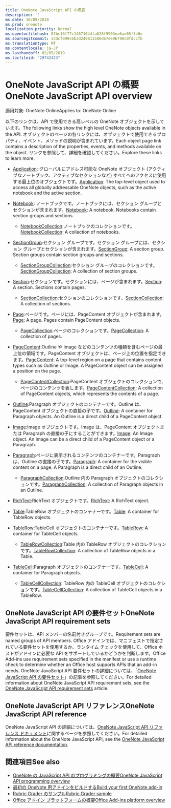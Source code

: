 ```yaml
---
title: OneNote JavaScript API の概要
description: ''
ms.date: 10/09/2018
ms.prod: onenote
localization_priority: Normal
ms.openlocfilehash: 87bc16f77c14871044fa628f9903ea6ae05f3e0e
ms.sourcegitcommit: 33dcf099c6b3d249811580d67ee9b790c0fdccfb
ms.translationtype: MT
ms.contentlocale: ja-JP
ms.lasthandoff: 02/05/2019
ms.locfileid: "29742423"
---
```

# <a name="onenote-javascript-api-overview"></a><span data-ttu-id="42057-102">OneNote JavaScript API の概要</span><span class="sxs-lookup"><span data-stu-id="42057-102">OneNote JavaScript API overview</span></span>

<span data-ttu-id="42057-103">適用対象: OneNote Online</span><span class="sxs-lookup"><span data-stu-id="42057-103">Applies to: OneNote Online</span></span>

<span data-ttu-id="42057-104">以下のリンクは、API で使用できる高レベルの OneNote オブジェクトを示しています。</span><span class="sxs-lookup"><span data-stu-id="42057-104">The following links show the high level OneNote objects available in the API.</span></span> <span data-ttu-id="42057-105">オブジェクトのページの各リンクには、オブジェクトで使用できるプロパティ、イベント、メソッドの説明が含まれています。</span><span class="sxs-lookup"><span data-stu-id="42057-105">Each object page link contains a description of the properties, events, and methods available on the object.</span></span> <span data-ttu-id="42057-106">リンクを参照して、詳細を確認してください。</span><span class="sxs-lookup"><span data-stu-id="42057-106">Explore these links to learn more.</span></span> 
    
- <span data-ttu-id="42057-107">[Application](/javascript/api/onenote/onenote.application): グローバルにアドレス可能な OneNote オブジェクト (アクティブなノートブック、アクティブなセクションなど) すべてへのアクセスに使用する最上位のオブジェクトです。</span><span class="sxs-lookup"><span data-stu-id="42057-107">[Application](/javascript/api/onenote/onenote.application): The top-level object used to access all globally addressable OneNote objects, such as the active notebook and the active section.</span></span>

- <span data-ttu-id="42057-p102">[Notebook](/javascript/api/onenote/onenote.notebook): ノートブックです。ノートブックには、セクション グループとセクションが含まれます。</span><span class="sxs-lookup"><span data-stu-id="42057-p102">[Notebook](/javascript/api/onenote/onenote.notebook): A notebook. Notebooks contain section groups and sections.</span></span>
    - <span data-ttu-id="42057-110">[NotebookCollection](/javascript/api/onenote/onenote.notebookcollection):ノートブックのコレクションです。</span><span class="sxs-lookup"><span data-stu-id="42057-110">[NotebookCollection](/javascript/api/onenote/onenote.notebookcollection): A collection of notebooks.</span></span>

- <span data-ttu-id="42057-p103">[SectionGroup](/javascript/api/onenote/onenote.sectiongroup):セクション グループです。セクション グループには、セクション グループとセクションが含まれます。</span><span class="sxs-lookup"><span data-stu-id="42057-p103">[SectionGroup](/javascript/api/onenote/onenote.sectiongroup): A section group. Section groups contain section groups and sections.</span></span>
    - <span data-ttu-id="42057-113">[SectionGroupCollection](/javascript/api/onenote/onenote.sectiongroupcollection):セクション グループのコレクションです。</span><span class="sxs-lookup"><span data-stu-id="42057-113">[SectionGroupCollection](/javascript/api/onenote/onenote.sectiongroupcollection): A collection of section groups.</span></span>

- <span data-ttu-id="42057-p104">[Section](/javascript/api/onenote/onenote.section):セクションです。セクションには、ページが含まれます。</span><span class="sxs-lookup"><span data-stu-id="42057-p104">[Section](/javascript/api/onenote/onenote.section): A section. Sections contain pages.</span></span>
    - <span data-ttu-id="42057-116">[SectionCollection](/javascript/api/onenote/onenote.sectioncollection):セクションのコレクションです。</span><span class="sxs-lookup"><span data-stu-id="42057-116">[SectionCollection](/javascript/api/onenote/onenote.sectioncollection): A collection of sections.</span></span>

- <span data-ttu-id="42057-p105">[Page](/javascript/api/onenote/onenote.page):ページです。ページには、PageContent オブジェクトが含まれます。</span><span class="sxs-lookup"><span data-stu-id="42057-p105">[Page](/javascript/api/onenote/onenote.page): A page. Pages contain PageContent objects.</span></span>
    - <span data-ttu-id="42057-119">[PageCollection](/javascript/api/onenote/onenote.pagecollection):ページのコレクションです。</span><span class="sxs-lookup"><span data-stu-id="42057-119">[PageCollection](/javascript/api/onenote/onenote.pagecollection): A collection of pages.</span></span>

- <span data-ttu-id="42057-p106">[PageContent](/javascript/api/onenote/onenote.pagecontent):Outline や Image などのコンテンツの種類を含むページの最上位の領域です。PageContent オブジェクトは、ページ上の位置を指定できます。</span><span class="sxs-lookup"><span data-stu-id="42057-p106">[PageContent](/javascript/api/onenote/onenote.pagecontent): A top-level region on a page that contains content types such as Outline or Image. A PageContent object can be assigned a position on the page.</span></span>
    - <span data-ttu-id="42057-122">[PageContentCollection](/javascript/api/onenote/onenote.pagecontentcollection):PageContent オブジェクトのコレクションで、ページのコンテンツを表します。</span><span class="sxs-lookup"><span data-stu-id="42057-122">[PageContentCollection](/javascript/api/onenote/onenote.pagecontentcollection): A collection of PageContent objects, which represents the contents of a page.</span></span>

- <span data-ttu-id="42057-p107">[Outline](/javascript/api/onenote/onenote.outline):Paragraph オブジェクトのコンテナーです。Outline は、PageContent オブジェクトの直接の子です。</span><span class="sxs-lookup"><span data-stu-id="42057-p107">[Outline](/javascript/api/onenote/onenote.outline): A container for Paragraph objects. An Outline is a direct child of a PageContent object.</span></span>

- <span data-ttu-id="42057-p108">[Image](/javascript/api/onenote/onenote.image):Image オブジェクトです。Image は、PageContent オブジェクトまたは Paragraph の直接の子にすることができます。</span><span class="sxs-lookup"><span data-stu-id="42057-p108">[Image](/javascript/api/onenote/onenote.image): An Image object. An Image can be a direct child of a PageContent object or a Paragraph.</span></span>

- <span data-ttu-id="42057-p109">[Paragraph](/javascript/api/onenote/onenote.paragraph):ページに表示されるコンテンツのコンテナーです。Paragraph は、Outline の直接の子です。</span><span class="sxs-lookup"><span data-stu-id="42057-p109">[Paragraph](/javascript/api/onenote/onenote.paragraph): A container for the visible content on a page. A Paragraph is a direct child of an Outline.</span></span>
    - <span data-ttu-id="42057-129">[ParagraphCollection](/javascript/api/onenote/onenote.paragraphcollection):Outline 内の Paragraph オブジェクトのコレクションです。</span><span class="sxs-lookup"><span data-stu-id="42057-129">[ParagraphCollection](/javascript/api/onenote/onenote.paragraphcollection): A collection of Paragraph objects in an Outline.</span></span>

- <span data-ttu-id="42057-130">[RichText](/javascript/api/onenote/onenote.richtext):RichText オブジェクトです。</span><span class="sxs-lookup"><span data-stu-id="42057-130">[RichText](/javascript/api/onenote/onenote.richtext): A RichText object.</span></span>

- <span data-ttu-id="42057-131">[Table](/javascript/api/onenote/onenote.table):TableRow オブジェクトのコンテナーです。</span><span class="sxs-lookup"><span data-stu-id="42057-131">[Table](/javascript/api/onenote/onenote.table): A container for TableRow objects.</span></span>

- <span data-ttu-id="42057-132">[TableRow](/javascript/api/onenote/onenote.tablerow):TableCell オブジェクトのコンテナーです。</span><span class="sxs-lookup"><span data-stu-id="42057-132">[TableRow](/javascript/api/onenote/onenote.tablerow): A container for TableCell objects.</span></span>
    - <span data-ttu-id="42057-133">[TableRowCollection](/javascript/api/onenote/onenote.tablerowcollection):Table 内の TableRow オブジェクトのコレクションです。</span><span class="sxs-lookup"><span data-stu-id="42057-133">[TableRowCollection](/javascript/api/onenote/onenote.tablerowcollection): A collection of TableRow objects in a Table.</span></span>
 
- <span data-ttu-id="42057-134">[TableCell](/javascript/api/onenote/onenote.tablecell):Paragraph オブジェクトのコンテナーです。</span><span class="sxs-lookup"><span data-stu-id="42057-134">[TableCell](/javascript/api/onenote/onenote.tablecell): A container for Paragraph objects.</span></span>
    - <span data-ttu-id="42057-135">[TableCellCollection](/javascript/api/onenote/onenote.tablecellcollection): TableRow 内の TableCell オブジェクトのコレクションです。</span><span class="sxs-lookup"><span data-stu-id="42057-135">[TableCellCollection](/javascript/api/onenote/onenote.tablecellcollection): A collection of TableCell objects in a TableRow.</span></span>

## <a name="onenote-javascript-api-requirement-sets"></a><span data-ttu-id="42057-136">OneNote JavaScript API の要件セット</span><span class="sxs-lookup"><span data-stu-id="42057-136">OneNote JavaScript API requirement sets</span></span>

<span data-ttu-id="42057-137">要件セットは、API メンバーの名前付きグループです。</span><span class="sxs-lookup"><span data-stu-id="42057-137">Requirement sets are named groups of API members.</span></span> <span data-ttu-id="42057-138">Office アドインでは、マニフェストで指定されている要件セットを使用するか、ランタイム チェックを使用して、Office ホストがアドインに必要な API をサポートしているかどうかを判断します。</span><span class="sxs-lookup"><span data-stu-id="42057-138">Office Add-ins use requirement sets specified in the manifest or use a runtime check to determine whether an Office host supports APIs that an add-in needs.</span></span> <span data-ttu-id="42057-139">OneNote JavaScript API 要件セットの詳細については、「[OneNote JavaScript API の要件セット](../requirement-sets/onenote-api-requirement-sets.md)」の記事を参照してください。</span><span class="sxs-lookup"><span data-stu-id="42057-139">For detailed information about OneNote JavaScript API requirement sets, see the [OneNote JavaScript API requirement sets](../requirement-sets/onenote-api-requirement-sets.md) article.</span></span>

## <a name="onenote-javascript-api-reference"></a><span data-ttu-id="42057-140">OneNote JavaScript API リファレンス</span><span class="sxs-lookup"><span data-stu-id="42057-140">OneNote JavaScript API reference</span></span>

<span data-ttu-id="42057-141">OneNote JavaScript API の詳細については、[OneNote JavaScript API リファレンス ドキュメント](/javascript/api/onenote)に関するページを参照してください。</span><span class="sxs-lookup"><span data-stu-id="42057-141">For detailed information about the OneNote JavaScript API, see the [OneNote JavaScript API reference documentation](/javascript/api/onenote).</span></span>

## <a name="see-also"></a><span data-ttu-id="42057-142">関連項目</span><span class="sxs-lookup"><span data-stu-id="42057-142">See also</span></span>

- [<span data-ttu-id="42057-143">OneNote の JavaScript API のプログラミングの概要</span><span class="sxs-lookup"><span data-stu-id="42057-143">OneNote JavaScript API programming overview</span></span>](https://docs.microsoft.com/office/dev/add-ins/onenote/onenote-add-ins-programming-overview)
- [<span data-ttu-id="42057-144">最初の OneNote 用アドインをビルドする</span><span class="sxs-lookup"><span data-stu-id="42057-144">Build your first OneNote add-in</span></span>](https://docs.microsoft.com/office/dev/add-ins/onenote/onenote-add-ins-getting-started)
- [<span data-ttu-id="42057-145">Rubric Grader のサンプル</span><span class="sxs-lookup"><span data-stu-id="42057-145">Rubric Grader sample</span></span>](https://github.com/OfficeDev/OneNote-Add-in-Rubric-Grader)
- [<span data-ttu-id="42057-146">Office アドイン プラットフォームの概要</span><span class="sxs-lookup"><span data-stu-id="42057-146">Office Add-ins platform overview</span></span>](https://docs.microsoft.com/office/dev/add-ins/overview/office-add-ins)
